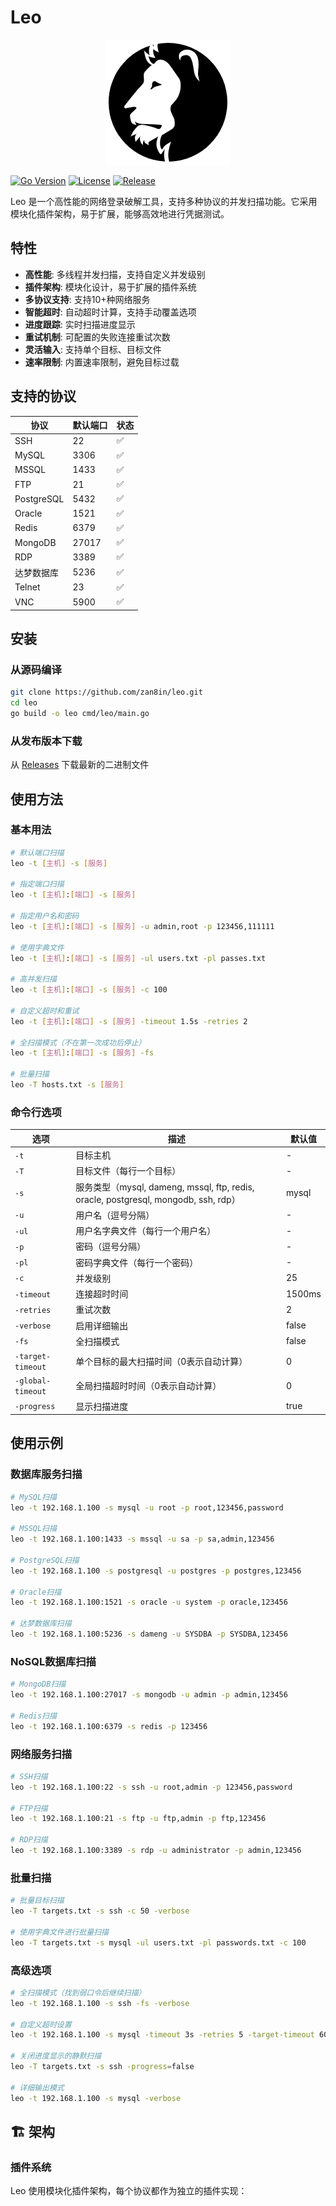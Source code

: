 # Leo

<p align="center">
    <img width="200" src="image/leo.png"/>
<p>

[![Go Version](https://img.shields.io/badge/go-1.24.1-blue.svg)](https://golang.org/)
[![License](https://img.shields.io/badge/license-MIT-green.svg)](LICENSE)
[![Release](https://img.shields.io/github/v/release/zan8in/leo)](https://github.com/zan8in/leo/releases)

Leo 是一个高性能的网络登录破解工具，支持多种协议的并发扫描功能。它采用模块化插件架构，易于扩展，能够高效地进行凭据测试。

## 特性

- **高性能**: 多线程并发扫描，支持自定义并发级别
- **插件架构**: 模块化设计，易于扩展的插件系统
- **多协议支持**: 支持10+种网络服务
- **智能超时**: 自动超时计算，支持手动覆盖选项
- **进度跟踪**: 实时扫描进度显示
- **重试机制**: 可配置的失败连接重试次数
- **灵活输入**: 支持单个目标、目标文件
- **速率限制**: 内置速率限制，避免目标过载

## 支持的协议

| 协议 | 默认端口 | 状态 |
|----------|--------------|--------|
| SSH | 22 | ✅ |
| MySQL | 3306 | ✅ |
| MSSQL | 1433 | ✅ |
| FTP | 21 | ✅ |
| PostgreSQL | 5432 | ✅ |
| Oracle | 1521 | ✅ |
| Redis | 6379 | ✅ |
| MongoDB | 27017 | ✅ |
| RDP | 3389 | ✅ |
| 达梦数据库 | 5236 | ✅ |
| Telnet | 23 | ✅ |
| VNC | 5900 | ✅ |

## 安装

### 从源码编译
```bash
git clone https://github.com/zan8in/leo.git
cd leo
go build -o leo cmd/leo/main.go
```

### 从发布版本下载
从 [Releases](https://github.com/zan8in/leo/releases) 下载最新的二进制文件

## 使用方法

### 基本用法

```bash
# 默认端口扫描
leo -t [主机] -s [服务]

# 指定端口扫描
leo -t [主机]:[端口] -s [服务]

# 指定用户名和密码
leo -t [主机]:[端口] -s [服务] -u admin,root -p 123456,111111

# 使用字典文件
leo -t [主机]:[端口] -s [服务] -ul users.txt -pl passes.txt

# 高并发扫描
leo -t [主机]:[端口] -s [服务] -c 100

# 自定义超时和重试
leo -t [主机]:[端口] -s [服务] -timeout 1.5s -retries 2

# 全扫描模式（不在第一次成功后停止）
leo -t [主机]:[端口] -s [服务] -fs

# 批量扫描
leo -T hosts.txt -s [服务]
```

### 命令行选项

| 选项 | 描述 | 默认值 |
|------|------|--------|
| `-t` | 目标主机 | - |
| `-T` | 目标文件（每行一个目标） | - |
| `-s` | 服务类型（mysql, dameng, mssql, ftp, redis, oracle, postgresql, mongodb, ssh, rdp） | mysql |
| `-u` | 用户名（逗号分隔） | - |
| `-ul` | 用户名字典文件（每行一个用户名） | - |
| `-p` | 密码（逗号分隔） | - |
| `-pl` | 密码字典文件（每行一个密码） | - |
| `-c` | 并发级别 | 25 |
| `-timeout` | 连接超时时间 | 1500ms |
| `-retries` | 重试次数 | 2 |
| `-verbose` | 启用详细输出 | false |
| `-fs` | 全扫描模式 | false |
| `-target-timeout` | 单个目标的最大扫描时间（0表示自动计算） | 0 |
| `-global-timeout` | 全局扫描超时时间（0表示自动计算） | 0 |
| `-progress` | 显示扫描进度 | true |

## 使用示例

### 数据库服务扫描
```bash
# MySQL扫描
leo -t 192.168.1.100 -s mysql -u root -p root,123456,password

# MSSQL扫描
leo -t 192.168.1.100:1433 -s mssql -u sa -p sa,admin,123456

# PostgreSQL扫描
leo -t 192.168.1.100 -s postgresql -u postgres -p postgres,123456

# Oracle扫描
leo -t 192.168.1.100:1521 -s oracle -u system -p oracle,123456

# 达梦数据库扫描
leo -t 192.168.1.100:5236 -s dameng -u SYSDBA -p SYSDBA,123456
```

### NoSQL数据库扫描
```bash
# MongoDB扫描
leo -t 192.168.1.100:27017 -s mongodb -u admin -p admin,123456

# Redis扫描
leo -t 192.168.1.100:6379 -s redis -p 123456
```

### 网络服务扫描
```bash
# SSH扫描
leo -t 192.168.1.100:22 -s ssh -u root,admin -p 123456,password

# FTP扫描
leo -t 192.168.1.100:21 -s ftp -u ftp,admin -p ftp,123456

# RDP扫描
leo -t 192.168.1.100:3389 -s rdp -u administrator -p admin,123456
```

### 批量扫描
```bash
# 批量目标扫描
leo -T targets.txt -s ssh -c 50 -verbose

# 使用字典文件进行批量扫描
leo -T targets.txt -s mysql -ul users.txt -pl passwords.txt -c 100
```

### 高级选项
```bash
# 全扫描模式（找到弱口令后继续扫描）
leo -t 192.168.1.100 -s ssh -fs -verbose

# 自定义超时设置
leo -t 192.168.1.100 -s mysql -timeout 3s -retries 5 -target-timeout 60s

# 关闭进度显示的静默扫描
leo -T targets.txt -s ssh -progress=false

# 详细输出模式
leo -t 192.168.1.100 -s mysql -verbose
```

## 🏗️ 架构

### 插件系统
Leo 使用模块化插件架构，每个协议都作为独立的插件实现：